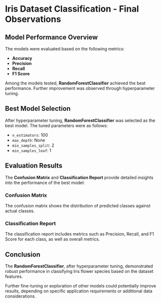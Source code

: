 # Iris Dataset Classification - Final Observations

## Model Performance Overview
The models were evaluated based on the following metrics:
- **Accuracy**
- **Precision**
- **Recall**
- **F1 Score**

Among the models tested, **RandomForestClassifier** achieved the best performance. Further improvement was observed through hyperparameter tuning.

## Best Model Selection
After hyperparameter tuning, **RandomForestClassifier** was selected as the best model. The tuned parameters were as follows:
- `n_estimators`: 100
- `max_depth`: None
- `min_samples_split`: 2
- `min_samples_leaf`: 1

## Evaluation Results
The **Confusion Matrix** and **Classification Report** provide detailed insights into the performance of the best model:

### Confusion Matrix
The confusion matrix shows the distribution of predicted classes against actual classes.

### Classification Report
The classification report includes metrics such as Precision, Recall, and F1 Score for each class, as well as overall metrics.

## Conclusion
The **RandomForestClassifier**, after hyperparameter tuning, demonstrated robust performance in classifying Iris flower species based on the dataset features. 

Further fine-tuning or exploration of other models could potentially improve results, depending on specific application requirements or additional data considerations.

